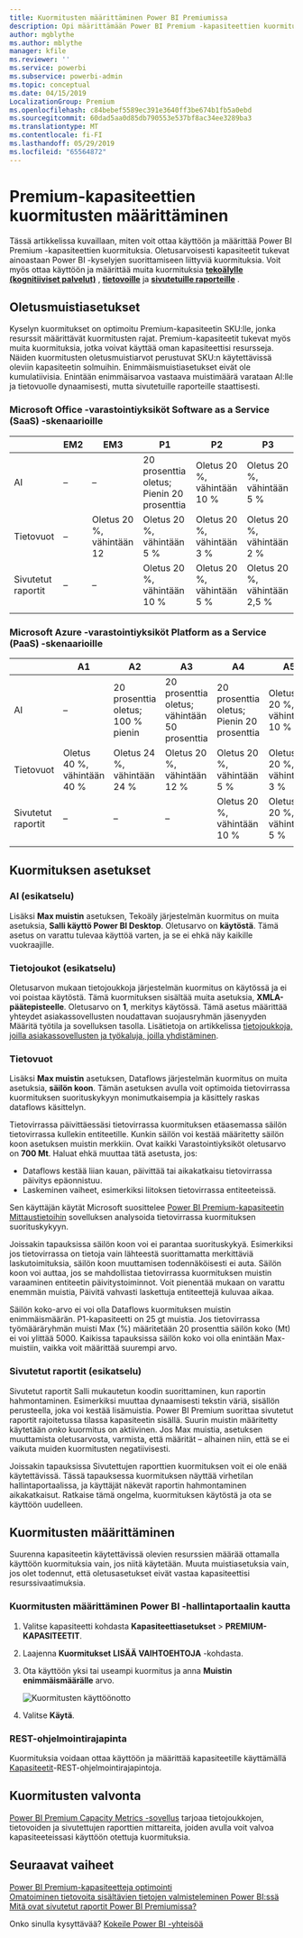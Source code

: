 ```yaml
---
title: Kuormitusten määrittäminen Power BI Premiumissa
description: Opi määrittämään Power BI Premium -kapasiteettien kuormituksia.
author: mgblythe
ms.author: mblythe
manager: kfile
ms.reviewer: ''
ms.service: powerbi
ms.subservice: powerbi-admin
ms.topic: conceptual
ms.date: 04/15/2019
LocalizationGroup: Premium
ms.openlocfilehash: c84bebef5589ec391e3640ff3be674b1fb5a0ebd
ms.sourcegitcommit: 60dad5aa0d85db790553e537bf8ac34ee3289ba3
ms.translationtype: MT
ms.contentlocale: fi-FI
ms.lasthandoff: 05/29/2019
ms.locfileid: "65564872"
---
```

# <a name="configure-workloads-in-a-premium-capacity"></a>Premium-kapasiteettien kuormitusten määrittäminen

Tässä artikkelissa kuvaillaan, miten voit ottaa käyttöön ja määrittää Power BI Premium -kapasiteettien kuormituksia. Oletusarvoisesti kapasiteetit tukevat ainoastaan Power BI -kyselyjen suorittamiseen liittyviä kuormituksia. Voit myös ottaa käyttöön ja määrittää muita kuormituksia **[tekoälylle (kognitiiviset palvelut)](service-cognitive-services.md)** , **[tietovoille](service-dataflows-overview.md#dataflow-capabilities-on-power-bi-premium)** ja **[sivutetuille raporteille](paginated-reports-save-to-power-bi-service.md)** .

## <a name="default-memory-settings"></a>Oletusmuistiasetukset

Kyselyn kuormitukset on optimoitu Premium-kapasiteetin SKU:lle, jonka resurssit määrittävät kuormitusten rajat. Premium-kapasiteetit tukevat myös muita kuormituksia, jotka voivat käyttää oman kapasiteettisi resursseja. Näiden kuormitusten oletusmuistiarvot perustuvat SKU:n käytettävissä oleviin kapasiteetin solmuihin. Enimmäismuistiasetukset eivät ole kumulatiivisia. Enintään enimmäisarvoa vastaava muistimäärä varataan AI:lle ja tietovuolle dynaamisesti, mutta sivutetuille raporteille staattisesti. 

### <a name="microsoft-office-skus-for-software-as-a-service-saas-scenarios"></a>Microsoft Office -varastointiyksiköt Software as a Service (SaaS) -skenaarioille

|                     | EM2                      | EM3                       | P1                      | P2                       | P3                       |
|---------------------|--------------------------|--------------------------|-------------------------|--------------------------|--------------------------|
| AI | – | – | 20 prosenttia oletus; Pienin 20 prosenttia | Oletus 20 %, vähintään 10 % | Oletus 20 %, vähintään 5 % |
| Tietovuot | – |Oletus 20 %, vähintään 12  | Oletus 20 %, vähintään 5 %  | Oletus 20 %, vähintään 3 % | Oletus 20 %, vähintään 2 %  |
| Sivutetut raportit | – |– | Oletus 20 %, vähintään 10 % | Oletus 20 %, vähintään 5 % | Oletus 20 %, vähintään 2,5 % |
| | | | | | |

### <a name="microsoft-azure-skus-for-platform-as-a-service-paas-scenarios"></a>Microsoft Azure -varastointiyksiköt Platform as a Service (PaaS) -skenaarioille

|                  | A1                       | A2                       | A3                      | A4                       | A5                      | A6                        |
|-------------------|--------------------------|--------------------------|-------------------------|--------------------------|-------------------------|---------------------------|
| AI | –                      | 20 prosenttia oletus; 100 % pienin                     | 20 prosenttia oletus; vähintään 50 prosenttia                     | 20 prosenttia oletus; Pienin 20 prosenttia | Oletus 20 %, vähintään 10 % | Oletus 20 %, vähintään 5 % |
| Tietovuot         | Oletus 40 %, vähintään 40 % | Oletus 24 %, vähintään 24 % | Oletus 20 %, vähintään 12 % | Oletus 20 %, vähintään 5 %  | Oletus 20 %, vähintään 3 % | Oletus 20 %, vähintään 2 %   |
| Sivutetut raportit | –                      | –                      | –                     | Oletus 20 %, vähintään 10 % | Oletus 20 %, vähintään 5 % | Oletus 20 %, vähintään 2,5 % |
| | | | | | |

## <a name="workload-settings"></a>Kuormituksen asetukset

### <a name="ai-preview"></a>AI (esikatselu)

Lisäksi **Max muistin** asetuksen, Tekoäly järjestelmän kuormitus on muita asetuksia, **Salli käyttö Power BI Desktop**. Oletusarvo on **käytöstä**. Tämä asetus on varattu tulevaa käyttöä varten, ja se ei ehkä näy kaikille vuokraajille.

### <a name="datasets-preview"></a>Tietojoukot (esikatselu)

Oletusarvon mukaan tietojoukkoja järjestelmän kuormitus on käytössä ja ei voi poistaa käytöstä. Tämä kuormituksen sisältää muita asetuksia, **XMLA-päätepisteelle**. Oletusarvo on **1**, merkitys käytössä. Tämä asetus määrittää yhteydet asiakassovellusten noudattavan suojausryhmän jäsenyyden Määritä työtila ja sovelluksen tasolla. Lisätietoja on artikkelissa [tietojoukkoja, joilla asiakassovellusten ja työkaluja, joilla yhdistäminen](service-premium-connect-tools.md).

### <a name="dataflows"></a>Tietovuot

Lisäksi **Max muistin** asetuksen, Dataflows järjestelmän kuormitus on muita asetuksia, **säilön koon**. Tämän asetuksen avulla voit optimoida tietovirrassa kuormituksen suorituskykyyn monimutkaisempia ja käsittely raskas dataflows käsittelyn.

Tietovirrassa päivittäessäsi tietovirrassa kuormituksen etäasemassa säilön tietovirrassa kullekin entiteetille. Kunkin säilön voi kestää määritetty säilön koon asetuksen muistin merkkiin. Ovat kaikki Varastointiyksiköt oletusarvo on **700 Mt**. Haluat ehkä muuttaa tätä asetusta, jos:

- Dataflows kestää liian kauan, päivittää tai aikakatkaisu tietovirrassa päivitys epäonnistuu.
- Laskeminen vaiheet, esimerkiksi liitoksen tietovirrassa entiteeteissä.  

Sen käyttäjän käytät Microsoft suosittelee [Power BI Premium-kapasiteetin Mittaustietoihin](service-admin-premium-monitor-capacity.md) sovelluksen analysoida tietovirrassa kuormituksen suorituskykyyn. 

Joissakin tapauksissa säilön koon voi ei parantaa suorituskykyä. Esimerkiksi jos tietovirrassa on tietoja vain lähteestä suorittamatta merkittäviä laskutoimituksia, säilön koon muuttamisen todennäköisesti ei auta. Säilön koon voi auttaa, jos se mahdollistaa tietovirrassa kuormituksen muistin varaaminen entiteetin päivitystoiminnot. Voit pienentää mukaan on varattu enemmän muistia, Päivitä vahvasti laskettuja entiteettejä kuluvaa aikaa. 

Säilön koko-arvo ei voi olla Dataflows kuormituksen muistin enimmäismäärän. P1-kapasiteetti on 25 gt muistia. Jos tietovirrassa työmääräryhmän muisti Max (%) määritetään 20 prosenttia säilön koko (Mt) ei voi ylittää 5000. Kaikissa tapauksissa säilön koko voi olla enintään Max-muistiin, vaikka voit määrittää suurempi arvo. 

### <a name="paginated-reports-preview"></a>Sivutetut raportit (esikatselu)

Sivutetut raportit Salli mukautetun koodin suorittaminen, kun raportin hahmontaminen. Esimerkiksi muuttaa dynaamisesti tekstin väriä, sisällön perusteella, joka voi kestää lisämuistia. Power BI Premium suorittaa sivutetut raportit rajoitetussa tilassa kapasiteetin sisällä. Suurin muistin määritetty käytetään *onko* kuormitus on aktiivinen. Jos Max muistia, asetuksen muuttamista oletusarvosta, varmista, että määrität – alhainen niin, että se ei vaikuta muiden kuormitusten negatiivisesti.

Joissakin tapauksissa Sivutettujen raporttien kuormituksen voit ei ole enää käytettävissä. Tässä tapauksessa kuormituksen näyttää virhetilan hallintaportaalissa, ja käyttäjät näkevät raportin hahmontaminen aikakatkaisut. Ratkaise tämä ongelma, kuormituksen käytöstä ja ota se käyttöön uudelleen.

## <a name="configure-workloads"></a>Kuormitusten määrittäminen

Suurenna kapasiteetin käytettävissä olevien resurssien määrää ottamalla käyttöön kuormituksia vain, jos niitä käytetään. Muuta muistiasetuksia vain, jos olet todennut, että oletusasetukset eivät vastaa kapasiteettisi resurssivaatimuksia.  

### <a name="to-configure-workloads-in-the-power-bi-admin-portal"></a>Kuormitusten määrittäminen Power BI -hallintaportaalin kautta

1. Valitse kapasiteetti kohdasta **Kapasiteettiasetukset** > **PREMIUM-KAPASITEETIT**.

1. Laajenna **Kuormitukset** **LISÄÄ VAIHTOEHTOJA** -kohdasta.

1. Ota käyttöön yksi tai useampi kuormitus ja anna **Muistin enimmäismäärälle** arvo.   

    
    ![Kuormitusten käyttöönotto](media/service-admin-premium-workloads/admin-portal-workloads.png)

1. Valitse **Käytä**.

### <a name="rest-api"></a>REST-ohjelmointirajapinta

Kuormituksia voidaan ottaa käyttöön ja määrittää kapasiteetille käyttämällä [Kapasiteetit](https://docs.microsoft.com/rest/api/power-bi/capacities)-REST-ohjelmointirajapintoja.

## <a name="monitoring-workloads"></a>Kuormitusten valvonta

[Power BI Premium Capacity Metrics -sovellus](service-admin-premium-monitor-capacity.md) tarjoaa tietojoukkojen, tietovoiden ja sivutettujen raporttien mittareita, joiden avulla voit valvoa kapasiteeteissasi käyttöön otettuja kuormituksia. 

## <a name="next-steps"></a>Seuraavat vaiheet

[Power BI Premium-kapasiteetteja optimointi](service-premium-capacity-optimize.md)     
[Omatoiminen tietovoita sisältävien tietojen valmisteleminen Power BI:ssä](service-dataflows-overview.md)   
[Mitä ovat sivutetut raportit Power BI Premiumissa?](paginated-reports-report-builder-power-bi.md)   

Onko sinulla kysyttävää? [Kokeile Power BI -yhteisöä](http://community.powerbi.com/)